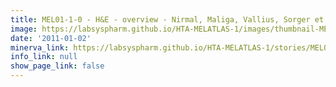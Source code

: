 ```yaml
---
title: MEL01-1-0 - H&E - overview - Nirmal, Maliga, Vallius, Sorger et al., 2021
image: https://labsyspharm.github.io/HTA-MELATLAS-1/images/thumbnail-MEL01-1-0-he-overview.jpg
date: '2011-01-02'
minerva_link: https://labsyspharm.github.io/HTA-MELATLAS-1/stories/MEL01-1-0-he-overview.html
info_link: null
show_page_link: false
---
```

